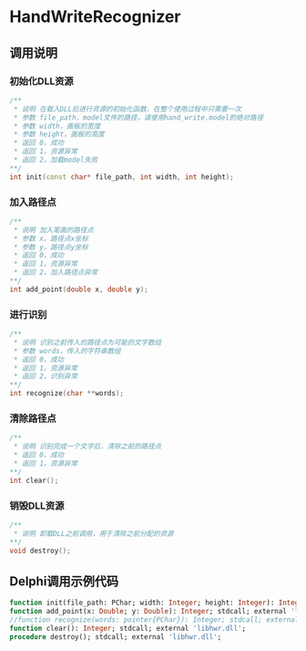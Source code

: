 # HandWriteRecognizer

## 调用说明

### 初始化DLL资源

```c++
/**
 * 说明 在载入DLL后进行资源的初始化函数，在整个使用过程中只需要一次
 * 参数 file_path，model文件的路径，请使用hand_write.model的绝对路径
 * 参数 width，画板的宽度
 * 参数 height，画板的高度
 * 返回 0，成功
 * 返回 1，资源异常
 * 返回 2，加载model失败
**/
int init(const char* file_path, int width, int height);
```

### 加入路径点

```c++
/**
 * 说明 加入笔画的路径点
 * 参数 x，路径点x坐标
 * 参数 y，路径点y坐标
 * 返回 0，成功
 * 返回 1，资源异常
 * 返回 2，加入路径点异常
**/
int add_point(double x, double y);
```

### 进行识别

```c++
/**
 * 说明 识别之前传入的路径点为可能的文字数组
 * 参数 words，传入的字符串数组
 * 返回 0，成功
 * 返回 1，资源异常
 * 返回 2，识别异常
**/
int recognize(char **words);
```

### 清除路径点

```c++
/**
 * 说明 识别完成一个文字后，清除之前的路径点
 * 返回 0，成功
 * 返回 1，资源异常
**/
int clear();
```

### 销毁DLL资源

```c++
/**
 * 说明 卸载DLL之前调用，用于清除之前分配的资源
**/
void destroy();
```

## Delphi调用示例代码

```pascal
function init(file_path: PChar; width: Integer; height: Integer): Integer; stdcall; external 'libhwr.dll';
function add_point(x: Double; y: Double): Integer; stdcall; external 'libhwr.dll';
//function recognize(words: pointer{PChar}): Integer; stdcall; external 'libhwr.dll';
function clear(): Integer; stdcall; external 'libhwr.dll';
procedure destroy(); stdcall; external 'libhwr.dll';
```

